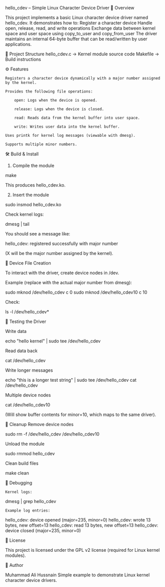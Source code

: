 hello_cdev – Simple Linux Character Device Driver 
📌 Overview 

This project implements a basic Linux character device driver named hello_cdev. It demonstrates how to: Register a character device Handle open, release, read, and write operations Exchange data between kernel space and user space using copy_to_user and copy_from_user The driver maintains an internal 64-byte buffer that can be read/written by user applications. 



📂 Project Structure
    hello_cdev.c      → Kernel module source code
    Makefile          → Build instructions


⚙️ Features

    Registers a character device dynamically with a major number assigned by the kernel.

    Provides the following file operations:

        open: Logs when the device is opened.

        release: Logs when the device is closed.

        read: Reads data from the kernel buffer into user space.

        write: Writes user data into the kernel buffer.

    Uses printk for kernel log messages (viewable with dmesg).

    Supports multiple minor numbers.



🛠️ Build & Install


1. Compile the module

make

This produces hello_cdev.ko.


2. Insert the module

sudo insmod hello_cdev.ko

Check kernel logs:

dmesg | tail

You should see a message like:

hello_cdev: registered successfully with major number <X>

(X will be the major number assigned by the kernel).




📑 Device File Creation

To interact with the driver, create device nodes in /dev.

Example (replace <X> with the actual major number from dmesg):

sudo mknod /dev/hello_cdev c <X> 0
sudo mknod /dev/hello_cdev10 c <X> 10

Check:

ls -l /dev/hello_cdev*





🧪 Testing the Driver


Write data

echo "hello kernel" | sudo tee /dev/hello_cdev

Read data back

cat /dev/hello_cdev

Write longer messages

echo "this is a longer test string" | sudo tee /dev/hello_cdev
cat /dev/hello_cdev

Multiple device nodes

cat /dev/hello_cdev10

(Will show buffer contents for minor=10, which maps to the same driver).





🧹 Cleanup
Remove device nodes

sudo rm -f /dev/hello_cdev /dev/hello_cdev10

Unload the module

sudo rmmod hello_cdev

Clean build files

make clean




🔎 Debugging

    Kernel logs:

dmesg | grep hello_cdev

    Example log entries:

hello_cdev: device opened (major=235, minor=0)
hello_cdev: wrote 13 bytes, new offset=13
hello_cdev: read 13 bytes, new offset=13
hello_cdev: device closed (major=235, minor=0)



📜 License

This project is licensed under the GPL v2 license (required for Linux kernel modules).




👤 Author

Muhammad Ali Hussnain
Simple example to demonstrate Linux kernel character device drivers.